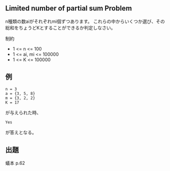 Limited number of partial sum Problem
----

n種類の数aiがそれぞれmi個ずつあります。
これらの中からいくつか選び、その総和をちょうどKとすることができるか判定しなさい。

制約

* 1 <= n <= 100
* 1 <= ai, mi <= 100000
* 1 <= K <= 100000

## 例

    n = 3
    a = {3, 5, 8}
    m = {3, 2, 2}
    K = 17

が与えられた時、

    Yes

が答えとなる。

## 出題

蟻本 p.62
